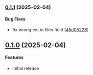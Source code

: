 ### [0.1.1](http://github.com/twada/node-descmd-reporter/releases/tag/v0.1.1) (2025-02-04)


#### Bug Fixes

* fix wrong ext in files field ([45d05228](http://github.com/twada/node-descmd-reporter/commit/45d052280dbd3088ed48818594fee1e2b3ca1aa6))


## [0.1.0](http://github.com/twada/node-descmd-reporter/releases/tag/v0.1.0) (2025-02-04)


#### Features

* initial release
